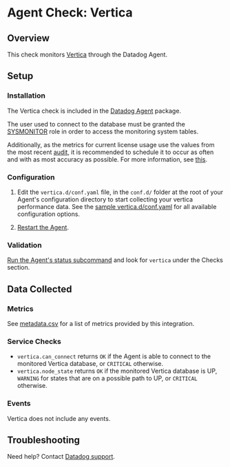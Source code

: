 # Agent Check: Vertica

## Overview

This check monitors [Vertica][1] through the Datadog Agent.

## Setup

### Installation

The Vertica check is included in the [Datadog Agent][2] package.

The user used to connect to the database must be granted the [SYSMONITOR][3] role in order to access the monitoring system tables.

Additionally, as the metrics for current license usage use the values from the most recent [audit][4], it is recommended to schedule it to occur as often and with as most accuracy as possible. For more information, see [this][5].

### Configuration

1. Edit the `vertica.d/conf.yaml` file, in the `conf.d/` folder at the root of your Agent's configuration directory to start collecting your vertica performance data. See the [sample vertica.d/conf.yaml][6] for all available configuration options.

2. [Restart the Agent][7].

### Validation

[Run the Agent's status subcommand][8] and look for `vertica` under the Checks section.

## Data Collected

### Metrics

See [metadata.csv][9] for a list of metrics provided by this integration.

### Service Checks

- `vertica.can_connect` returns `OK` if the Agent is able to connect to the monitored Vertica database, or `CRITICAL` otherwise.
- `vertica.node_state` returns `OK` if the monitored Vertica database is UP, `WARNING` for states that are on a possible path to UP, or `CRITICAL` otherwise.

### Events

Vertica does not include any events.

## Troubleshooting

Need help? Contact [Datadog support][10].

[1]: https://www.vertica.com
[2]: https://docs.datadoghq.com/agent
[3]: https://www.vertica.com/docs/9.2.x/HTML/Content/Authoring/AdministratorsGuide/DBUsersAndPrivileges/Roles/SYSMONITORROLE.htm
[4]: https://www.vertica.com/docs/9.2.x/HTML/Content/Authoring/SQLReferenceManual/Functions/VerticaFunctions/LicenseManagement/AUDIT.htm
[5]: https://www.vertica.com/docs/9.2.x/HTML/Content/Authoring/AdministratorsGuide/Licensing/MonitoringDatabaseSizeForLicenseCompliance.htm
[6]: https://github.com/DataDog/integrations-core/blob/master/vertica/datadog_checks/vertica/data/conf.yaml.example
[7]: https://docs.datadoghq.com/agent/guide/agent-commands/?tab=agentv6#start-stop-and-restart-the-agent
[8]: https://docs.datadoghq.com/agent/guide/agent-commands/?tab=agentv6#agent-status-and-information
[9]: https://github.com/DataDog/integrations-core/blob/master/vertica/metadata.csv
[10]: https://docs.datadoghq.com/help
